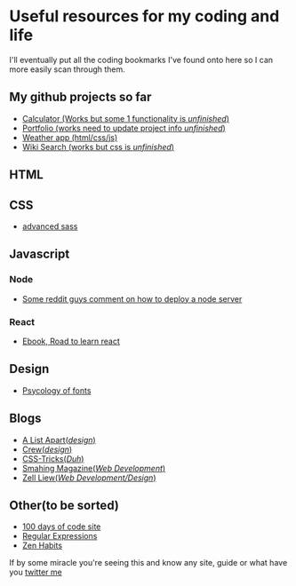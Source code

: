 # Useful resources for my coding and life
I'll eventually put all the coding bookmarks I've found onto here so I can more easily scan through them.

## My github projects so far
* [Calculator (Works but some 1 functionality is *unfinished*)](https://westleyc30.github.io/calculator/)
* [Portfolio (works need to update project info *unfinished*)](https://westleyc30.github.io/portfolio/)
* [Weather app (html/css/js)](https://westleyc30.github.io/local_weather/)
* [Wiki Search (works but css is *unfinished*)](https://westleyc30.github.io/wiki-viewer/)

## HTML

## CSS
* [advanced sass](https://gist.github.com/jareware/4738651)

## Javascript
### Node
* [Some reddit guys comment on how to deploy a node server](https://www.reddit.com/r/webdev/comments/6nd7oj/how_do_i_upload_my_nodejs_project_to_digitalocean/)
### React
* [Ebook, Road to learn react](https://www.robinwieruch.de/the-road-to-learn-react/)

## Design
* [Psycology of fonts](https://crew.co/blog/the-psychology-of-fonts/)

## Blogs
* [A List Apart(*design*)](https://alistapart.com/)
* [Crew(*design*)](https://crew.co/blog/)
* [CSS-Tricks(*Duh*)](https://css-tricks.com/)
* [Smahing Magazine(*Web Development*)](https://www.smashingmagazine.com/)
* [Zell Liew(*Web Development/Design*)](https://zellwk.com/blog/)


## Other(to be sorted)
* [100 days of code site](http://100daysofcode.com/index.html)
* [Regular Expressions](https://qntm.org/files/re/re.html)
* [Zen Habits](https://zenhabits.net/)

 If by some miracle you're seeing this and know any site, guide or what have you [twitter me](https://twitter.com/hideshis)